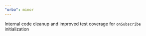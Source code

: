 ```yaml
---
"orbo": minor
---
```


Internal code cleanup and improved test coverage for `onSubscribe` initialization
